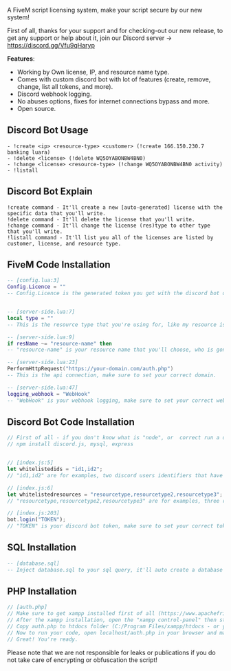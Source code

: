 A FiveM script licensing system, make your script secure by our new system!

First of all, thanks for your support and for checking-out our new release, to get any support or help about it, join our Discord server -> https://discord.gg/Vfu9qHaryp

**Features**:
- Working by Own license, IP, and resource name type.
- Comes with custom discord bot with lot of features (create, remove, change, list all tokens, and more).
- Discord webhook logging.
- No abuses options, fixes for internet connections bypass and more.
- Open source.

## Discord Bot Usage
    - !create <ip> <resource-type> <customer> (!create 166.150.230.7 banking luara)
    - !delete <license> (!delete WQ5OYABONBW4BN0)
    - !change <license> <resource-type> (!change WQ5OYABONBW4BN0 activity)
    - !listall

## Discord Bot Explain

    !create command - It'll create a new [auto-generated] license with the specific data that you'll write.
    !delete command - It'll delete the license that you'll write.
    !change command - It'll change the license (res)type to other type that you'll write.
    !listall command - It'll list you all of the licenses are listed by customer, license, and resource type.
    
    
    
    
## FiveM Code Installation
```lua
-- [config.lua:3]
Config.Licence = ""
-- Config.Licence is the generated token you got with the discord bot or manually added into the SQL.


-- [server-side.lua:7]
local type = ""
-- This is the resource type that you're using for, like my resource is dz-banking and I want my resource type to be "bank", I will call the type "bank" and create the license with this name as resource type (with the discord bot).

-- [server-side.lua:9]
if resName ~= "resource-name" then
-- "resource-name" is your resource name that you'll choose, who is gonna use this resource should use this resource name or the script will get stucked.

-- [server-side.lua:23]
PerformHttpRequest("https://your-domain.com/auth.php")
-- This is the api connection, make sure to set your correct domain.

-- [server-side.lua:47]
logging_webhook = "WebHook"
-- "WebHook" is your webhook logging, make sure to set your correct webhook.
```
    
    
    
    
## Discord Bot Code Installation
```js
// First of all - if you don't know what is "node", or  correct run a discord bot, follow this guide (https://discordjs.guide/preparations/#installing-node-js).
// npm install discord.js, mysql, express


// [index.js:5]
let whitelistedids = "id1,id2";
// "id1,id2" are for examples, two discord users identifiers that have access to execute the bot commands, make sure to change them to real correct identifiers.

// [index.js:6]
let whitelistedresources = "resourcetype,resourcetype2,resourcetype3";
// "resourcetype,resourcetype2,resourcetype3" are for examples, three resource name types that can be made on licenses, make sure to change them to real types.

// [index.js:203]
bot.login("TOKEN");
// "TOKEN" is your discord bot token, make sure to set your correct token (https://discord.com/developers/applications).
```    
    
    
    
    
## SQL Installation
```sql
-- [database.sql]
-- Inject database.sql to your sql query, it'll auto create a database named "security", don't delete or rename it.
```
    
    
    
    
## PHP Installation
```php
// [auth.php]
// Make sure to get xampp installed first of all (https://www.apachefriends.org/download.html).
// After the xampp installation, open the "xampp control-panel" then start "Apache" and "MySQL".
// Copy auth.php to htdocs folder (C:/Program Files/xampp/htdocs - or your path).
// Now to run your code, open localhost/auth.php in your browser and make sure it's not showing errors.
// Great! You're ready.
```


Please note that we are not responsible for leaks or publications if you do not take care of encrypting or obfuscation the script!

